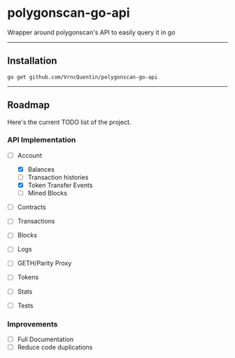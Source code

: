 # polygonscan-go-api
Wrapper around polygonscan's API to easily query it in go

---
## Installation

`go get github.com/VrncQuentin/polygonscan-go-api`

---
## Roadmap
Here's the current TODO list of the project.

### API Implementation
- [ ] Account
  - [x] Balances
  - [ ] Transaction histories
  - [x] Token Transfer Events
  - [ ] Mined Blocks
- [ ] Contracts
- [ ] Transactions
- [ ] Blocks
- [ ] Logs
- [ ] GETH/Parity Proxy
- [ ] Tokens
- [ ] Stats

- [ ] Tests

### Improvements

- [ ] Full Documentation
- [ ] Reduce code duplications
